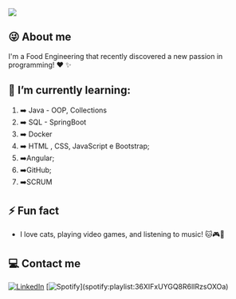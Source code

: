<div align=”center”> 
<img src="https://media2.giphy.com/media/lrtPCNjE8Rdoky43VR/giphy.gif?cid=ecf05e4754aoafg5jy5x3gwzpxqwzjmemrj8mhftnlrd5yp5&rid=giphy.gif">

## :stuck_out_tongue_winking_eye: About me
I'm a Food Engineering that recently discovered a new passion in programming! :heart: :sparkles:
## :raised_hands: I’m currently learning:
1) :arrow_right: Java - OOP, Collections
2) :arrow_right: SQL - SpringBoot
3) :arrow_right: Docker
4) :arrow_right: HTML , CSS, JavaScript e Bootstrap;
5) :arrow_right:Angular;
6) :arrow_right:GitHub;
7) :arrow_right:SCRUM

## ⚡ Fun fact
- I love cats, playing video games, and listening to music! :cat::video_game::musical_score:
## :computer: Contact me 
[![LinkedIn](https://img.shields.io/badge/linkedin-%230077B5.svg?&style=for-the-badge&logo=linkedin&logoColor=white)](https://www.linkedin.com/in/carolina-guida/) [![Spotify](https://img.shields.io/badge/spotify-%231ED760.svg?&style=for-the-badge&logo=spotify&logoColor=white")](spotify:playlist:36XIFxUYGQ8R6lIRzsOXOa)
</div>


